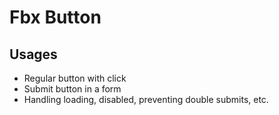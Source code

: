 # Fbx Button

## Usages
- Regular button with click
- Submit button in a form
- Handling loading, disabled, preventing double submits, etc.

